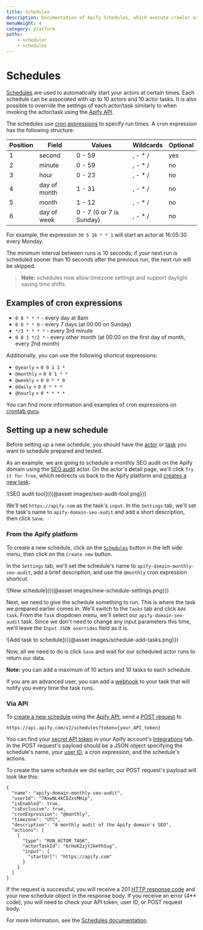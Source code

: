 ```yaml
---
title: Schedules
description: Documentation of Apify Schedules, which execute crawler or actor jobs at specific times using cron-like syntax.
menuWeight: 4
category: platform
paths:
    - scheduler
    - schedules
---
```


# [](#schedules) Schedules

[Schedules](https://my.apify.com/schedules) are used to automatically start your actors at certain times. Each schedule can be associated with up to 10 actors and 10 actor tasks. It is also possible to override the settings of each actor/task similarly to when invoking the actor/task using the [Apify API](https://docs.apify.com/api/v2#/reference/schedules/).

The schedules use [cron expressions](https://en.wikipedia.org/wiki/Cron#CRON_expression) to specify run times. A cron expression has the following structure:

|Position|Field|Values|Wildcards|Optional|
|--- |--- |--- |--- |--- |
|1|second|0 - 59|, - * /|yes|
|2|minute|0 - 59|, - * /|no|
|3|hour|0 - 23|, - * /|no|
|4|day of month|1 - 31|, - * /|no|
|5|month|1 - 12|, - * /|no|
|6|day of week|0 - 7 (0 or 7 is Sunday)|, - * /|no|

For example, the expression `30 5 16 * * 1` will start an actor at 16:05:30 every Monday.

The minimum interval between runs is 10 seconds; if your next run is scheduled sooner than 10 seconds after the previous run, the next run will be skipped.

> **Note:** schedules now allow timezone settings and support daylight saving time shifts. 

## [](#examples) Examples of cron expressions

- `0 8 * * *`  -  every day at 8am
- `0 0 * * 0` - every 7 days (at 00:00 on Sunday)
- `*/3 * * * *` - every 3rd minute
- `0 0 1 */2 *` - every other month (at 00:00 on the first day of month, every 2nd month)

Additionally, you can use the following shortcut expressions:

- `@yearly` = `0 0 1 1 *`
- `@monthly` = `0 0 1 * *`
- `@weekly` = `0 0 * * 0`
- `@daily` = `0 0 * * *`
- `@hourly` = `0 * * * *`


You can find more information and examples of cron expressions on [crontab.guru](http://crontab.guru/).

## [](#setting-up) Setting up a new schedule

Before setting up a new schedule, you should have the [actor](https://docs.apify.com/actors) or [task](https://docs.apify.com/tasks) you want to schedule prepared and tested.

As an example, we are going to schedule a monthly SEO audit on the Apify domain using the [SEO audit](https://apify.com/drobnikj/seo-audit-tool) actor. On the actor's detail page, we'll click `Try it for free`, which redirects us back to the Apify platform and [creates a new task](https://docs.apify.com/actors/tasks/create). 

![SEO audit tool]({{@asset images/seo-audit-tool.png}})

We'll set `https://apify.com` as the task's `input`. In the `Settings` tab, we'll set the task's name to `apify-domain-seo-audit` and add a short description, then click `Save`.

### [](#new-schedule-platform) From the Apify platform

To create a new schedule, click on the [`Schedules`](https://my.apify.com/schedules) button in the left side menu, then click on the `Create new` button.

In the `Settings` tab, we'll set the schedule's name to `apify-domain-monthly-seo-audit`, add a brief description, and use the `@monthly` cron expression shortcut. 

![New schedule]({{@asset images/new-schedule-settings.png}})

Next, we need to give the schedule something to run. This is where the task we prepared earlier comes in. We'll switch to the `Tasks` tab and click `Add task`. From the `Task` dropdown menu, we'll select our `apify-domain-seo-audit` task. Since we don't need to change any input parameters this time, we'll leave the `Input JSON overrides` field as it is. 

![Add task to schedule]({{@asset images/schedule-add-tasks.png}})

Now, all we need to do is click `Save` and wait for our scheduled actor runs to return our data.

**Note:** you can add a maximum of 10 actors and 10 tasks to each schedule.

If you are an advanced user, you can add a [webhook](https://docs.apify.com/webhooks) to your task that will notify you every time the task runs.

### [](#new-schedule-api) Via API

To [create a new schedule](https://docs.apify.com/api/v2#/reference/schedules/) using the [Apify API](https://docs.apify.com/api/v2), send a [POST request](https://developer.mozilla.org/en-US/docs/Web/HTTP/Methods/POST) to

```https://api.apify.com/v2/schedules?token={your_API_token}```

You can find your [secret API token](https://docs.apify.com/api/v2#/introduction/authentication) in your Apify account's [Integrations](https://my.apify.com/account#/integrations) tab. In the POST request's payload should be a JSON object specifying the schedule's name, your [user ID](https://my.apify.com/account#/integrations), a cron expression, and the schedule's actions.

To create the same schedule we did earlier, our POST request's payload will look like this: 

```
{
  "name": "apify-domain-monthly-seo-audit",
  "userId": "7AxwNL4kCDZxsMHip",
  "isEnabled": true,
  "isExclusive": true,
  "cronExpression": "@monthly",
  "timezone": "UTC",
  "description": "A monthly audit of the Apify domain's SEO",
  "actions": [
    {
      "type": "RUN_ACTOR_TASK",
      "actorTaskId": "6rHoK2zjYJkmYhSug",
      "input": {
        "startUrl": "https://apify.com"
      }
    }
  ]
}
```

If the request is successful, you will receive a 201 [HTTP response code](https://developer.mozilla.org/en-US/docs/Web/HTTP/Status) and your new schedule object in the response body. If you receive an error (4** code), you will need to check your API token, user ID, or POST request body.

For more information, see the [Schedules documentation](https://docs.apify.com/api/v2#/reference/schedules/schedule-object/get-schedule).
